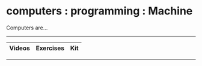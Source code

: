 # computers : programming : Machine

Computers are...

----

Videos              |Exercises                      |Kit
:-------------------|:------------------------------|:-------------------------

----
